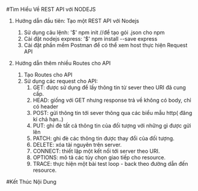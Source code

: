 #Tìm Hiểu Về REST API với NODEJS

1. Hướng dẫn đầu tiên: Tạo một REST API với Nodejs
    1. Sử dụng câu lệnh: '$' npm init  //để tạo gói .json cho npm
    2. Cài đặt nodejs express: '$' npm install --save express
    3. Cài đặt phần mềm Postman để có thể xem host thực hiện Request API

2. Hướng dẫn thêm nhiều Routes cho API
    1. Tạo Routes cho API
    2. Sử dụng các request cho API:
        1. GET: được sử dụng để lấy thông tin từ sever theo URI đã cung cấp.
        2. HEAD: giống với GET nhưng response trả về không có body, chỉ có header
        3. POST: gửi thông tin tới sever thông qua các biểu mẫu http( đăng kí chả hạn..)
        4. PUT: ghi đè tất cả thông tin của đối tượng với những gì được gửi lên
        5. PATCH: ghi đè các thông tin được thay đổi của đối tượng.
        6. DELETE: xóa tài nguyên trên server.
        7. CONNECT: thiết lập một kết nối tới server theo URI.
        8. OPTIONS: mô tả các tùy chọn giao tiếp cho resource.
        9. TRACE: thực hiện một bài test loop - back theo đường dẫn đến resource.



#Kết Thúc Nội Dung
